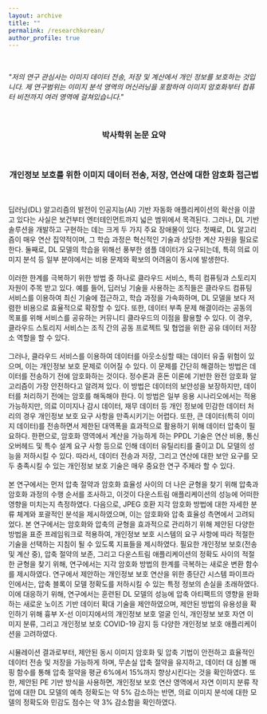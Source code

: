 ```yaml
---
layout: archive
title: ""
permalink: /researchkorean/
author_profile: true
---
```


<br>
<p><i>"저의 연구 관심사는 이미지 데이터 전송, 저장 및 계산에서 개인 정보를 보호하는 것입니다. 제 연구범위는 이미지 분석 영역의 머신러닝을 포함하여 이미지 암호화부터 컴퓨터 비전까지 여러 영역에 걸쳐있습니다."</i>
</p>
<br>
<h3 align=center>박사학위 논문 요약</h3><br>
<h3 align=center>개인정보 보호를 위한 이미지 데이터 전송, 저장, 연산에 대한 암호화 접근법</h3>
<br>
<p>
딥러닝(DL) 알고리즘의 발전이 인공지능(AI) 기반 자동화 애플리케이션의 확산을 이끌고 있다는 사실은 보건부터 엔터테인먼트까지 넓은 범위에서 목격된다. 그러나, DL 기반 솔루션을 개발하고 구현하는 데는 크게 두 가지 주요 장애물이 있다. 첫째로, DL 알고리즘이 매우 연산 집약적이며, 그 학습 과정은 혁신적인 기술과 상당한 계산 자원을 필요로 한다. 둘째로, DL 모델의 학습을 위해선 풍부한 샘플 데이터가 요구되는데, 특히 의료 이미지 분석 등 일부 분야에서는 비용 문제와 확보의 어려움이 동시에 발생한다. <br><br>
이러한 한계를 극복하기 위한 방법 중 하나로 클라우드 서비스, 특히 컴퓨팅과 스토리지 자원이 주목 받고 있다. 예를 들어, 딥러닝 기술을 사용하는 조직들은 클라우드 컴퓨팅 서비스를 이용하여 최신 기술에 접근하고, 학습 과정을 가속화하며, DL 모델을 보다 저렴한 비용으로 효율적으로 확장할 수 있다. 또한, 데이터 부족 문제 해결이라는 공동의 목표를 위해 서비스를 공유하는 커뮤니티 클라우드의 이점을 활용할 수 있다. 이 경우, 클라우드 스토리지 서비스는 조직 간의 공동 프로젝트 및 협업을 위한 공유 데이터 저장소 역할을 할 수 있다.<br><br>
그러나, 클라우드 서비스를 이용하여 데이터를 아웃소싱할 때는 데이터 유출 위험이 있으며, 이는 개인정보 보호 문제로 이어질 수 있다. 이 문제를 간단히 해결하는 방법은 데이터를 전송하기 전에 암호화하는 것이다. 정수론과 혼돈 이론에 기반한 완전 암호화 알고리즘이 가장 안전하다고 알려져 있다. 이 방법은 데이터의 보안성을 보장하지만, 데이터를 처리하기 전에는 암호를 해독해야 한다. 이 방법은 일부 응용 시나리오에서는 적용 가능하지만, 의료 이미지나 감시 데이터, 재무 데이터 등 개인 정보에 민감한 데이터 처리의 경우 개인정보 보호 요구 사항을 만족시키기는 어렵다. 또한, 큰 데이터(특히 이미지 데이터)를 전송하면서 제한된 대역폭을 효과적으로 활용하기 위해 데이터 압축이 필요하다. 한편으로, 암호화 영역에서 계산을 가능하게 하는 PPDL 기술은 연산 비용, 통신 오버헤드 및 특수 설계 요구 사항 등으로 인해 데이터 유틸리티를 줄이고 DL 모델의 성능을 저하시킬 수 있다. 따라서, 데이터 전송과 저장, 그리고 연산에 대한 보안 요구를 모두 충족시킬 수 있는 개인정보 보호 기술은 매우 중요한 연구 주제라 할 수 있다. <br><br>
본 연구에서는 먼저 압축 절약과 암호화 효율성 사이의 더 나은 균형을 찾기 위해 압축과 암호화 과정의 수행 순서를 조사하고, 이것이 다운스트림 애플리케이션의 성능에 어떠한 영향을 미치는지 측정하였다. 다음으로, JPEG 호환 지각 암호화 방법에 대한 자세한 분류 체계와 포괄적인 분석을 제시하였으며, 이는 암호화와 압축 효율성 측면에서 고려되었다. 본 연구에서는 암호화와 압축의 균형을 효과적으로 관리하기 위해 제안된 다양한 방법을 표준 프레임워크로 적용하여, 개인정보 보호 시스템의 요구 사항에 따라 적절한 기술을 선택하는 지침이 될 수 있도록 지표들을 제시하였다. 필요한 개인정보 보호(전송 및 계산 중), 압축 절약의 보존, 그리고 다운스트림 애플리케이션의 정확도 사이의 적절한 균형을 찾기 위해, 연구에서는 지각 암호화 방법의 한계를 극복하는 새로운 변환 함수를 제시하였다. 연구에서 제안하는 개인정보 보호 연산을 위한 종단간 시스템 파이프라인에서는, 압축 블록이 모델 정확도를 저하시킬 수 있는 특정 정보의 손실을 초래하였다. 이에 대응하기 위해, 연구에서는 훈련된 DL 모델의 성능에 압축 아티팩트의 영향을 완화하는 새로운 노이즈 기반 데이터 확대 기술을 제안하였으며, 제안된 방법의 유용성을 확인하기 위해 흉부 X-선 이미지에서의 개인정보 보호 얼굴 인식, 개인정보 보호 자연 이미지 분류, 그리고 개인정보 보호 COVID-19 감지 등 다양한 개인정보 보호 애플리케이션을 고려하였다.<br><br>
시뮬레이션 결과로부터, 제안된 동시 이미지 암호화 및 압축 기법이 안전하고 효율적인 데이터 전송 및 저장을 가능하게 하며, 무손실 압축 절약을 유지하고, 데이터 대 심볼 매핑 함수를 통해 압축 절약을 평균 6%에서 15%까지 향상시킨다는 것을 확인하였다. 또한, 제안된 PE 기반 방식을 사용하면, 개인정보 보호 연산 영역에서 자연 이미지 분류 작업에 대한 DL 모델의 예측 정확도는 약 5% 감소하는 반면, 의료 이미지 분석에 대한 모델의 정확도와 민감도 점수는 약 3% 감소함을 확인하였다.<br>

</p>
